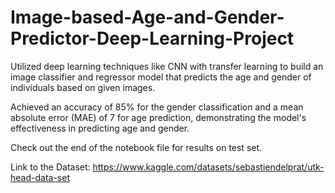 # Image-based-Age-and-Gender-Predictor-Deep-Learning-Project

Utilized deep learning techniques like CNN with transfer learning to build an image classifier and regressor model that predicts the age and gender of individuals based on given images. 

Achieved an accuracy of 85% for the gender classification and a mean absolute error (MAE) of 7 for age prediction, demonstrating the model's effectiveness in predicting age and gender.

Check out the end of the notebook file for results on test set.

Link to the Dataset: https://www.kaggle.com/datasets/sebastiendelprat/utk-head-data-set
